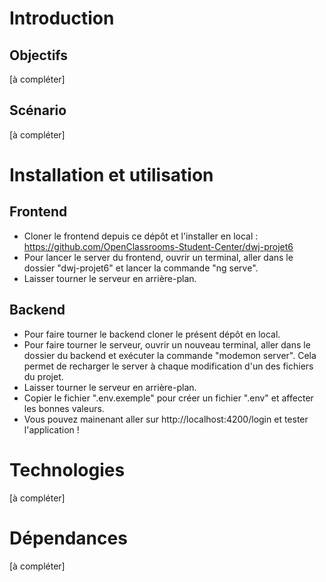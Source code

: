 # Introduction
## Objectifs
[à compléter]
## Scénario
[à compléter]

# Installation et utilisation 
## Frontend
* Cloner le frontend depuis ce dépôt et l'installer en local : https://github.com/OpenClassrooms-Student-Center/dwj-projet6 
* Pour lancer le server du frontend, ouvrir un terminal, aller dans le dossier "dwj-projet6" et lancer la commande "ng serve".
* Laisser tourner le serveur en arrière-plan. 


## Backend
* Pour faire tourner le backend cloner le présent dépôt en local.
* Pour faire tourner le serveur, ouvrir un nouveau terminal, aller dans le dossier du backend et exécuter la commande "modemon server". Cela permet de recharger le server à chaque modification d'un des fichiers du projet. 
* Laisser tourner le serveur en arrière-plan.
* Copier le fichier ".env.exemple" pour créer un fichier ".env" et affecter les bonnes valeurs. 
* Vous pouvez mainenant aller sur http://localhost:4200/login et tester l'application ! 

# Technologies

[à compléter]

# Dépendances 

[à compléter]